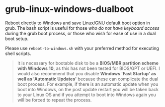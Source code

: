 # grub-linux-windows-dualboot

Reboot directly to Windows and save Linux/GNU default boot option in grub. The bash script is useful for those *who do not have keyboard access* during the grub boot process, or those who wish for ease of use in a dual boot setup. 

Please use `reboot-to-windows.sh` with your preferred method for executing shell scripts. 

> It is necessary for bootable disk to be a **BIOS/MBR partition scheme with Windows 10**, as this has not been tested for BIOS/GPT or UEFI. I would also recommend that you disable **Windows 'Fast Startup' as well as 'Automatic Updates'** because these can complicate the dual boot process. For example, if there is an automatic update when you boot into Windows, on the post update restart you will be taken back to your Linux OS and if you attempt to boot into Windows again you will be forced to repeat the process. 


